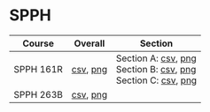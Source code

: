 # SPPH

| Course | Overall | Section |
| ------ | ------- | ------- |
| SPPH 161R | [csv](https://github.com/UCSD-Historical-Enrollment-Data/2025Spring/blob/main/overall/SPPH%20161R.csv), [png](https://raw.githubusercontent.com/UCSD-Historical-Enrollment-Data/2025Spring/main/plot_overall/SPPH%20161R.png) | Section A: [csv](https://github.com/UCSD-Historical-Enrollment-Data/2025Spring/blob/main/section/SPPH%20161R_A.csv), [png](https://raw.githubusercontent.com/UCSD-Historical-Enrollment-Data/2025Spring/main/plot_section/SPPH%20161R_A.png)<br>Section B: [csv](https://github.com/UCSD-Historical-Enrollment-Data/2025Spring/blob/main/section/SPPH%20161R_B.csv), [png](https://raw.githubusercontent.com/UCSD-Historical-Enrollment-Data/2025Spring/main/plot_section/SPPH%20161R_B.png)<br>Section C: [csv](https://github.com/UCSD-Historical-Enrollment-Data/2025Spring/blob/main/section/SPPH%20161R_C.csv), [png](https://raw.githubusercontent.com/UCSD-Historical-Enrollment-Data/2025Spring/main/plot_section/SPPH%20161R_C.png) |
| SPPH 263B | [csv](https://github.com/UCSD-Historical-Enrollment-Data/2025Spring/blob/main/overall/SPPH%20263B.csv), [png](https://raw.githubusercontent.com/UCSD-Historical-Enrollment-Data/2025Spring/main/plot_overall/SPPH%20263B.png) |  |

